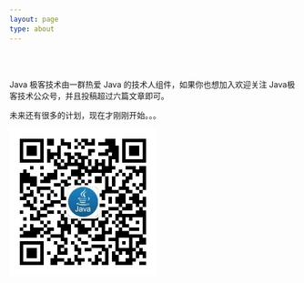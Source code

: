 ```yaml
---
layout: page
type: about
---
```


<br/>
<br/>

Java 极客技术由一群热爱 Java 的技术人组件，如果你也想加入欢迎关注 Java极客技术公众号，并且投稿超过六篇文章即可。

未来还有很多的计划，现在才刚刚开始。。。


![](/assets/images/wechat-qcode.jpg)
